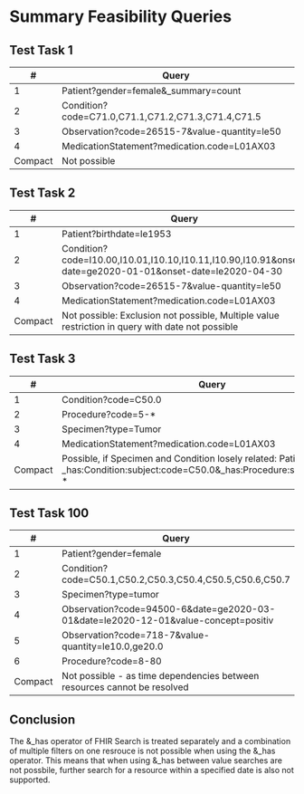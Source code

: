 # Summary Feasibility Queries

## Test Task 1

| # | Query |
| - | ------- |
| 1 | Patient?gender=female&_summary=count |
| 2 | Condition?code=C71.0,C71.1,C71.2,C71.3,C71.4,C71.5 |
| 3 | Observation?code=26515-7&value-quantity=le50 |
| 4 | MedicationStatement?medication.code=L01AX03 |
| Compact | Not possible |


## Test Task 2

| # | Query |
| - | ------- |
| 1 | Patient?birthdate=le1953 |
| 2 | Condition?code=I10.00,I10.01,I10.10,I10.11,I10.90,I10.91&onset-date=ge2020-01-01&onset-date=le2020-04-30 |
| 3 | Observation?code=26515-7&value-quantity=le50 |
| 4 | MedicationStatement?medication.code=L01AX03 |
| Compact | Not possible: Exclusion not possible, Multiple value restriction in query with date not possible |


## Test Task 3

| # | Query |
| - | ------- |
| 1 | Condition?code=C50.0 |
| 2 | Procedure?code=5-* |
| 3 | Specimen?type=Tumor |
| 4 | MedicationStatement?medication.code=L01AX03 |
| Compact | Possible, if Specimen and Condition losely related: Patient?_has:Condition:subject:code=C50.0&_has:Procedure:subject:code=5-* |


## Test Task 100

| # | Query |
| - | ------- |
| 1 | Patient?gender=female |
| 2 | Condition?code=C50.1,C50.2,C50.3,C50.4,C50.5,C50.6,C50.7 |
| 3 | Specimen?type=tumor |
| 4 | Observation?code=94500-6&date=ge2020-03-01&date=le2020-12-01&value-concept=positiv |
| 5 | Observation?code=718-7&value-quantity=le10.0,ge20.0 |
| 6 | Procedure?code=8-80 |
| Compact | Not possible - as time dependencies between resources cannot be resolved |

## Conclusion

The &_has operator of FHIR Search is treated separately and a combination of multiple filters on one resrouce is not possible when using the &_has operator.
This means that when using &_has between value searches are not possbile, further search for a resource within a specified date is also not supported.
